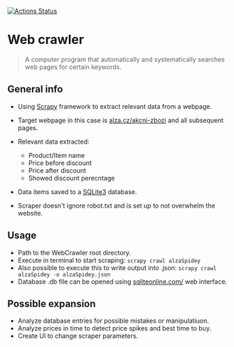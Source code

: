 [![Actions Status](https://github.com/SirLovi/WebScraper/workflows/Build%20and%20test/badge.svg)](https://github.com/SirLovi/WebScraper/actions)

# Web crawler

> A computer program that automatically and systematically searches web pages for certain keywords.

## General info

- Using [Scrapy](https://scrapy.org/) framework to extract relevant data from a webpage.
- Target webpage in this case is [alza.cz/akcni-zbozi](https://alza.cz/akcni-zbozi) and all subsequent pages.

- Relevant data extracted:
  - Product/Item name
  - Price before discount
  - Price after discount
  - Showed discount perecntage

- Data items saved to a [SQLite3](https://docs.python.org/3/library/sqlite3.html) database.
- Scraper doesn't ignore robot.txt and is set up to not overwhelm the website.

## Usage

- Path to the WebCrawler root directory.
- Execute in terminal to start scraping: `scrapy crawl alzaSpidey`
- Also possible to execute this to write output into .json: `scrapy crawl alzaSpidey -o alzaSpidey.json`
- Database .db file can be opened using [sqliteonline.com/](https://sqliteonline.com/) web interface.

## Possible expansion

- Analyze database entries for possible mistakes or manipulatiuon.
- Analyze prices in time to detect price spikes and best time to buy.
- Create UI to change scraper parameters.